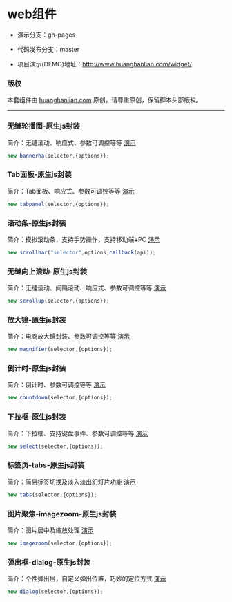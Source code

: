 # web组件

- 演示分支：gh-pages

- 代码发布分支：master

- 项目演示(DEMO)地址：http://www.huanghanlian.com/widget/

### 版权
本套组件由 [huanghanlian.com](http://www.huanghanlian.com/) 原创，请尊重原创，保留脚本头部版权。


---

### 无缝轮播图-原生js封装
简介：无缝滚动、响应式、参数可调控等等
[演示](http://www.huanghanlian.com/widget/bannerha/)
```javascript
new bannerha(selector,{options});
```


### Tab面板-原生js封装
简介：Tab面板、响应式、参数可调控等等
[演示](http://www.huanghanlian.com/widget/tabpanel/)
```javascript
new tabpanel(selector,{options});
```

### 滚动条-原生js封装
简介：模拟滚动条，支持手势操作，支持移动端+PC
[演示](http://www.huanghanlian.com/widget/scrollbar/)
```javascript
new scrollbar("selector",options,callback(api));
```


### 无缝向上滚动-原生js封装
简介：无缝滚动、间隔滚动、响应式、参数可调控等等
[演示](http://www.huanghanlian.com/widget/scrollup/)
```javascript
new scrollup(selector,{options});
```



### 放大镜-原生js封装
简介：电商放大镜封装、参数可调控等等
[演示](http://www.huanghanlian.com/widget/magnifier/)
```javascript
new magnifier(selector,{options});
```

### 倒计时-原生js封装
简介：倒计时、参数可调控等等
[演示](http://www.huanghanlian.com/widget/countdown/)
```javascript
new countdown(selector,{options});
```

### 下拉框-原生js封装
简介：下拉框、支持键盘事件、参数可调控等等
[演示](http://www.huanghanlian.com/widget/select/)
```javascript
new select(selector,{options});
```

### 标签页-tabs-原生js封装
简介：简易标签切换及淡入淡出幻灯片功能
[演示](http://www.huanghanlian.com/widget/tabs/)
```javascript
new tabs(selector,{options});
```

### 图片聚焦-imagezoom-原生js封装
简介：图片居中及缩放处理
[演示](http://www.huanghanlian.com/widget/imagezoom/)
```javascript
new imagezoom(selector,{options});
```

### 弹出框-dialog-原生js封装
简介：个性弹出层，自定义弹出位置，巧妙的定位方式
[演示](http://www.huanghanlian.com/widget/dialog/)
```javascript
new dialog(selector,{options});
```
